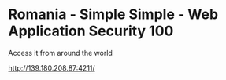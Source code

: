 # Romania  - Simple Simple - Web Application Security 100

Access it from around the world

http://139.180.208.87:4211/